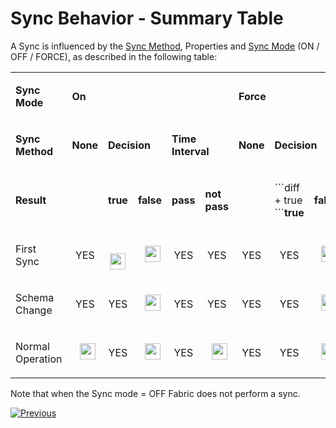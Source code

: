 # Sync Behavior - Summary Table

A Sync is influenced by the [Sync Method](/articles/14_sync_LU_instance/04_sync_methods.md), Properties  and [Sync Mode](/articles/14_sync_LU_instance/02_sync_modes.md)  (ON / OFF / FORCE), as described in the following table: 

<table width="106%">
<tbody>
<tr>
<td width="20%">
<p><strong>Sync Mode</strong></p>
</td>
<td colspan="5" width="35%">
<p><strong>On</strong></p>
</td>
<td colspan="5" width="44%">
<p><strong>Force</strong></p>
</td>
</tr>
<tr>
<td width="20%">
<p><strong>Sync Method</strong></p>
</td>
<td width="7%">
<p><strong>None</strong></p>
</td>
<td colspan="2" width="12%">
<p><strong>Decision</strong></p>
</td>
<td colspan="2" width="15%">
<p><strong>Time Interval</strong></p>
</td>
<td width="7%">
<p><strong>None</strong></p>
</td>
<td colspan="2" width="13%">
<p><strong>Decision</strong></p>
</td>
<td colspan="2" width="22%">
<p><strong>Time Interval</strong></p>
</td>
</tr>
<tr>
<td width="20%">
<p><strong>Result</strong></p>
</td>
<td width="7%">
<p><strong>&nbsp;</strong></p>
</td>
<td width="5%">
<p><strong>true</strong></p>
</td>
<td width="6%">
<p><strong>false</strong></p>
</td>
<td width="6%">
<p><strong>pass</strong></p>
</td>
<td width="9%">
<p><strong>not pass</strong></p>
</td>
<td width="7%">
<p><strong>&nbsp;</strong></p>
</td>
<td width="6%">
<p>```diff
+ true
```<strong>true</strong></p>
</td>
<td width="7%">
<p><strong>false</strong></p>
</td>
<td width="8%">
<p><strong>pass</strong></p>
</td>
<td width="13%">
<p><strong>not pass</strong></p>
</td>
</tr>
<tr>
<td width="20%">
<p>First Sync</p>
</td>
<td style="text-align: center;" width="7%">
<p>YES</p>
</td>
<td align="center" width="60">&nbsp; <img src="/articles/images/V_icon.png" alt="" width="25" height="26"</td>
<td align="center" width="60">&nbsp; <img src="/articles/images/X_icon.png" alt="" width="25" height="26"</td>
<td style="text-align: center;" width="6%">
<p>YES</p>
</td>
<td style="text-align: center;" width="9%">
<p>YES</p>
</td>
<td style="text-align: center;" width="7%">
<p>YES</p>
</td>
<td style="text-align: center;" width="6%">
<p>YES</p>
</td>
<td align="center" width="60">&nbsp; <img src="/articles/images/X_icon.png" alt="" width="25" height="26"</td>
<td style="text-align: center;" width="8%">
<p>YES</p>
</td>
<td style="text-align: center;" width="13%">
<p>YES</p>
</td>
</tr>
<tr>
<td width="20%">
<p>Schema Change</p>
</td>
<td style="text-align: center;" width="7%">
<p>YES</p>
</td>
<td style="text-align: center;" width="5%">
<p>YES</p>
</td>
<td align="center" width="60">&nbsp; <img src="/articles/images/X_icon.png" alt="" width="25" height="26"</td>
<td style="text-align: center;" width="6%">
<p>YES</p>
</td>
<td style="text-align: center;" width="9%">
<p>YES</p>
</td>
<td style="text-align: center;" width="7%">
<p>YES</p>
</td>
<td style="text-align: center;" width="6%">
<p>YES</p>
</td>
<td align="center" width="60">&nbsp; <img src="/articles/images/X_icon.png" alt="" width="25" height="26"</td>
<td style="text-align: center;" width="8%">
<p>YES</p>
</td>
<td style="text-align: center;" width="13%">
<p>YES</p>
</td>
</tr>
<tr>
<td width="20%">
<p>Normal Operation</p>
</td>
<td align="center" width="60">&nbsp; <img src="/articles/images/X_icon.png" alt="" width="25" height="26"</td>
<td style="text-align: center;" width="5%">
<p>YES</p>
</td>
<td align="center" width="60">&nbsp; <img src="/articles/images/X_icon.png" alt="" width="25" height="26"</td>
<td style="text-align: center;" width="6%">
<p>YES</p>
</td>
<td align="center" width="60">&nbsp; <img src="/articles/images/X_icon.png" alt="" width="25" height="26"</td>
<td style="text-align: center;" width="7%">
<p>YES</p>
</td>
<td style="text-align: center;" width="6%">
<p>YES</p>
</td>
<td align="center" width="60">&nbsp; <img src="/articles/images/X_icon.png" alt="" width="25" height="26"</td>
<td style="text-align: center;" width="8%">
<p>YES</p>
</td>
<td style="text-align: center;" width="13%">
<p>YES</p>
</td>
</tr>
</tbody>
</table>

Note that when the Sync mode = OFF Fabric does not perform a sync. 

[![Previous](/articles/images/Previous.png)](/articles/14_sync_LU_instance/09_skip_sync.md)
